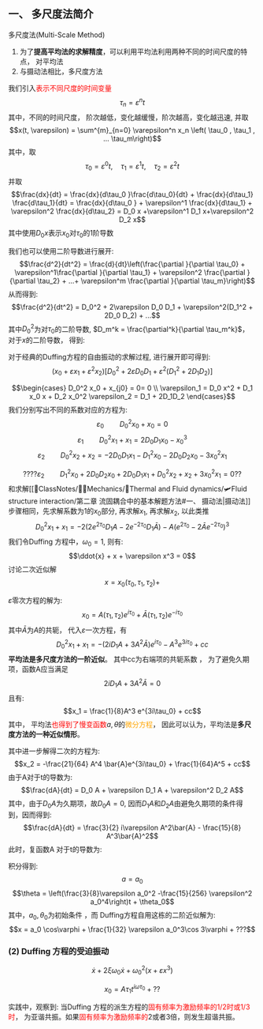 ## 一、 多尺度法简介
多尺度法(Multi-Scale Method)
1. 为了**提高平均法的求解精度**，可以利用平均法利用两种不同的时间尺度的特点， 对平均法
2. 与摄动法相比，多尺度方法

我们引入<mark style="background: transparent; color: red">表示不同尺度的时间变量</mark>
$$\tau_n = \varepsilon^n t$$
其中，不同的时间尺度， 阶次越低，变化越缓慢，阶次越高，变化越迅速, 并取
$$x(t, \varepsilon) = \sum^{m}_{n=0} \varepsilon^n x_n \left( \tau_0 , \tau_1 , ... \tau_m\right)$$
其中，取
$$\tau_0 = \varepsilon^0 t, \quad  \tau_1 = \varepsilon^1 t, \quad  \tau_2 = \varepsilon^2 t$$
并取
$$\frac{dx}{dt} = \frac{dx}{d\tau_0 }\frac{d\tau_0}{dt} + \frac{dx}{d\tau_1} \frac{d\tau_1}{dt} = \frac{dx}{d\tau_0 } + \varepsilon^1 \frac{dx}{d\tau_1} + \varepsilon^2 \frac{dx}{d\tau_2} = D_0 x +\varepsilon^1 D_1 x+\varepsilon^2 D_2 x$$
其中使用$D_0 x$表示$x_0$对$\tau_0$的$1$阶导数

我们也可以使用二阶导数进行展开: 
$$\frac{d^2}{dt^2} = \frac{d}{dt}\left(\frac{\partial }{\partial \tau_0} + \varepsilon^1\frac{\partial }{\partial \tau_1} + \varepsilon^2 \frac{\partial }{\partial \tau_2} + ...+ \varepsilon^m \frac{\partial }{\partial \tau_m}\right)$$
从而得到: 
$$\frac{d^2}{dt^2} = D_0^2 + 2\varepsilon D_0 D_1 + \varepsilon^2(D_1^2 + 2D_0 D_2) + ...$$
其中$D_0^2$为对$\tau_0$的二阶导数, $D_m^k  = \frac{\partial^k}{\partial \tau_m^k}$， 对于$x$的二阶导数， 得到: 

对于经典的Duffing方程的自由振动的求解过程, 进行展开即可得到: 
$$\left( x_0  + \varepsilon x_1 + \varepsilon^2 x_2\right) \left[D_0^2 +2\varepsilon D_0D_1 + \varepsilon^2(D_1^2 +2 D_1 D_2)\right]$$

$$\begin{cases}
D_0^2 x_0 + x_{j0} =  0= 0  \\
\varepsilon_1  = D_0 x^2 + D_1 x_0 x  + D_2 x_0^2
\varepsilon_2 = D_1  + 2D_1D_2
\end{cases}$$
我们分别写出不同的系数对应的方程为:
$$\varepsilon_ 0  \qquad  D_0^2 x_0 +  x_0 = 0$$
$$\varepsilon_1 \qquad D_0^2 x_1 + x_1 = 2 D_0 D_1 x_0 - x_0^3  $$
$$\varepsilon_2 \qquad D_0^2 x_2  + x_2 = - 2D_0 D_1 x_1 - D_1^2 x_0  - 2D_0 D_2 x_0 - 3 x_0^2 x_1$$

$$ ????\varepsilon_2 \qquad  D_1^2 x_0 + 2D_0 D_2 x_0+ 2D_0 D_1 x_1 + D_0^2 x_2 + x_2 + 3x_0^2 x_1  = 0 ??$$
和求解[[📘ClassNotes/👨‍🔧Mechanics/🌊Thermal and Fluid dynamics/🛩️Fluid structure interaction/第二章 流固耦合中的基本解题方法#一、 摄动法|摄动法]]步骤相同，先求解系数为1的$x_0$部分, 再求解$x_1$, 再求解$x_2$, 以此类推
$$D_0^2  x_1 +  x_1  = -2 (2 e^{2 \tau_0 } D_1 A - 2e^{-2\tau_0}  D_1 \bar{A}) - A(e^{2\tau_0} - 2\bar{A}e^{-2\tau_0})^3$$
我们令Duffing 方程中，$\omega_0 = 1$, 则有: 
$$\ddot{x} + x  + \varepsilon x^3 = 0$$
讨论二次近似解
$$x = x_0(\tau_0, \tau_1 , \tau_2) +  $$

$\varepsilon$零次方程的解为: 
$$x_0 = A (\tau_1, \tau_2) e^{i\tau_0} + \bar{A}(\tau_1, \tau_2) e^{-i \tau_0}$$
其中$\bar{A}$为$A$的共轭， 代入$\varepsilon$一次方程，有
$$D_0^2 x_1 + x_1 = - (2i D_1 A + 3A^2\bar{A})e^{i\tau_0} - A^3 e^{3 i \tau_0} + cc$$
**平均法是多尺度方法的一阶近似**。
其中cc为右端项的共轭系数 ， 为了避免久期项，函数A应当满足
$$2 i D_1 A + 3A^2 \bar{A} = 0$$
且有:
$$x_1 = \frac{1}{8}A^3 e^{3i\tau_0} + cc$$
其中， 平均法<mark style="background: transparent; color: red">也得到了慢变函数</mark>$a, \theta$的<mark style="background: transparent; color: orange">微分方程</mark>， 因此可以认为，平均法是**多尺度方法的一种近似情形**。

其中进一步解得二次的方程为:
$$x_2 = -\frac{21}{64} A^4 \bar{A}e^{3i\tau_0} + \frac{1}{64}A^5 + cc$$
由于A对于t的导数为: 
$$\frac{dA}{dt} = D_0 A + \varepsilon D_1 A + \varepsilon^2 D_2 A$$
其中，由于$D_0 A$为久期项，故$D_0 A = 0$, 因而$D_1 A$和$D_2A$由避免久期项的条件得到，因而得到:
$$\frac{dA}{dt} = \frac{3}{2} i\varepsilon A^2\bar{A} - \frac{15}{8} A^3\bar{A}^2$$
此时，复函数A 对于t的导数为: 


积分得到:
$$a = a_0$$
$$\theta = \left(\frac{3}{8}\varepsilon a_0^2 -\frac{15}{256} \varepsilon^2 a_0^4\right)t + \theta_0$$
其中，$a_0, \theta_0$为初始条件 ，而 Duffing方程自用这栋的二阶近似解为:
$$x = a_0 \cos\varphi + \frac{1}{32} \varepsilon a_0^3\cos 3\varphi  + ???$$

### (2) Duffing 方程的受迫振动
$$\dot{x} + 2\xi \omega_0 \dot{x} + \omega_0^2(x + \varepsilon x^3)$$

$$x_0 = A\tau_1 t^{i\omega \tau_0} + ??$$

实践中，观察到: 当Duffing 方程的派生方程的<mark style="background: transparent; color: red">固有频率为激励频率的1/2时或1/3时</mark>， 为亚谐共振。如果<mark style="background: transparent; color: red">固有频率为激励频率的</mark>2或者3倍，则发生超谐共振。
